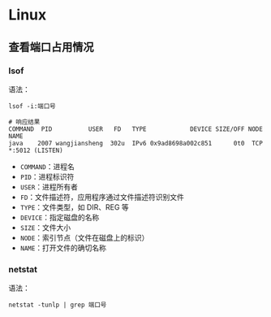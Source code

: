 # Linux

## 查看端口占用情况

### lsof
语法：
```shell
lsof -i:端口号

# 响应结果
COMMAND  PID          USER   FD   TYPE            DEVICE SIZE/OFF NODE NAME
java    2007 wangjiansheng  302u  IPv6 0x9ad8698a002c851      0t0  TCP *:5012 (LISTEN)
```
* `COMMAND`：进程名
* `PID`：进程标识符
* `USER`：进程所有者
* `FD`：文件描述符，应用程序通过文件描述符识别文件
* `TYPE`：文件类型，如 DIR、REG 等
* `DEVICE`：指定磁盘的名称
* `SIZE`：文件大小
* `NODE`：索引节点（文件在磁盘上的标识）
* `NAME`：打开文件的确切名称

### netstat
语法：
```shell
netstat -tunlp | grep 端口号


```


